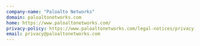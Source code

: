 ```yaml
---
company-name: "Paloalto Networks"
domain: paloaltonetworks.com
home: https://www.paloaltonetworks.com/
privacy-policy: https://www.paloaltonetworks.com/legal-notices/privacy
email: privacy@paloaltonetworks.com
---
```




